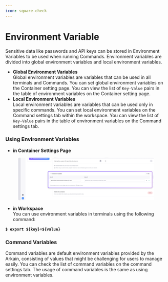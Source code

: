 ```yaml
---
icon: square-check
---
```


# Environment Variable

Sensitive data like passwords and API keys can be stored in Environment Variables to be used when running Commands. Environment variables are divided into global environment variables and local environment variables.

* **Global Environment Variables**\
  Global environment variables are variables that can be used in all terminals and Commands. You can set global environment variables on the Container setting page. You can view the list of `Key-Value` pairs in the table of environment variables on the Container setting page.
* **Local Environment Variables**\
  Local environment variables are variables that can be used only in specific commands. You can set local environment variables on the Command settings tab within the workspace. You can view the list of `Key-Value` pairs in the table of environment variables on the Command settings tab.

### Using Environment Variables <a href="#using-environment-variables" id="using-environment-variables"></a>

* **in Container Settings Page**

<figure><img src="../../../../.gitbook/assets/Environment Variables_01 (1).png" alt=""><figcaption></figcaption></figure>

* **in Workspace**\
  You can use environment variables in terminals using the following command:

<pre class="language-sh"><code class="lang-sh"><strong>$ export ${key}=${value}
</strong></code></pre>

### Command Variables <a href="#command-variables" id="command-variables"></a>

Command variables are default environment variables provided by the Arkain, consisting of values that might be challenging for users to manage easily. You can check the list of command variables on the command settings tab. The usage of command variables is the same as using environment variables.
